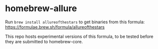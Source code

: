 # homebrew-allure

Run `brew install allureofthestars` to get binaries from this formula: https://formulae.brew.sh/formula/allureofthestars

This repo hosts experimental versions of this formula, to be tested before they are submitted to homebrew-core.
